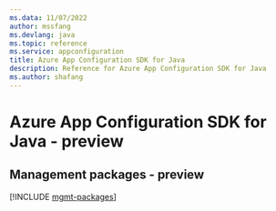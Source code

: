 ```yaml
---
ms.data: 11/07/2022
author: mssfang
ms.devlang: java
ms.topic: reference
ms.service: appconfiguration
title: Azure App Configuration SDK for Java
description: Reference for Azure App Configuration SDK for Java
ms.author: shafang
---
```

# Azure App Configuration SDK for Java - preview

## Management packages - preview
[!INCLUDE [mgmt-packages](app-configuration-mgmt-index.md)]